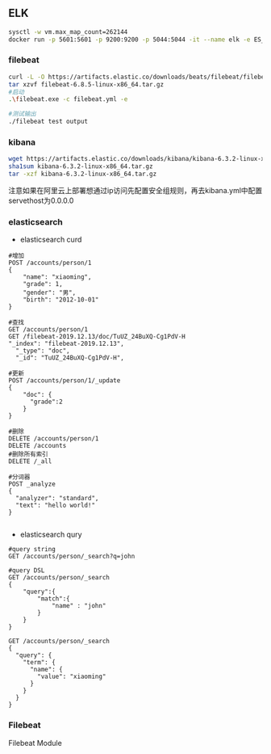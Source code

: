## ELK

```bash
sysctl -w vm.max_map_count=262144
docker run -p 5601:5601 -p 9200:9200 -p 5044:5044 -it --name elk -e ES_MIN_MEM=512m -e ES_MAX_MEM=1024m  sebp/elk
```





### filebeat

```bash
curl -L -O https://artifacts.elastic.co/downloads/beats/filebeat/filebeat-6.8.5-linux-x86_64.tar.gz
tar xzvf filebeat-6.8.5-linux-x86_64.tar.gz
#启动
.\filebeat.exe -c filebeat.yml -e

#测试输出
./filebeat test output
```



### kibana

```bash
wget https://artifacts.elastic.co/downloads/kibana/kibana-6.3.2-linux-x86_64.tar.gz
sha1sum kibana-6.3.2-linux-x86_64.tar.gz 
tar -xzf kibana-6.3.2-linux-x86_64.tar.gz
```

注意如果在阿里云上部署想通过ip访问先配置安全组规则，再去kibana.yml中配置servethost为0.0.0.0

### elasticsearch

* elasticsearch curd

```
#增加
POST /accounts/person/1
{
	"name": "xiaoming",
	"grade": 1,
	"gender": "男",
	"birth": "2012-10-01"
}

#查找
GET /accounts/person/1
GET /filebeat-2019.12.13/doc/TuUZ_24BuXQ-Cg1PdV-H
"_index": "filebeat-2019.12.13",
  "_type": "doc",
  "_id": "TuUZ_24BuXQ-Cg1PdV-H",

#更新
POST /accounts/person/1/_update
{
	"doc": {
	  "grade":2
	}
}

#删除
DELETE /accounts/person/1
DELETE /accounts
#删除所有索引
DELETE /_all

#分词器
POST _analyze
{
  "analyzer": "standard",
  "text": "hello world!"
}


```

* elasticsearch qury

```
#query string
GET /accounts/person/_search?q=john

#query DSL
GET /accounts/person/_search
{
	"query":{
		"match":{
			"name" : "john"
		}
	}
}

GET /accounts/person/_search
{
  "query": {
    "term": {
      "name": {
        "value": "xiaoming"
      }
    }
  }
}
```



### Filebeat

Filebeat Module